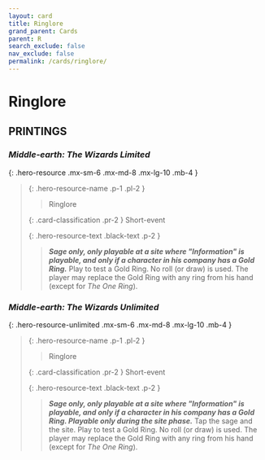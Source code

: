 ```yaml
---
layout: card
title: Ringlore
grand_parent: Cards
parent: R
search_exclude: false
nav_exclude: false
permalink: /cards/ringlore/
---
```


# Ringlore


## PRINTINGS


### _Middle-earth: The Wizards Limited_

{: .hero-resource .mx-sm-6 .mx-md-8 .mx-lg-10 .mb-4 }
> {: .hero-resource-name .p-1 .pl-2 }
> > <div class="card-mp"></div>
> > <div class="card-name">Ringlore</div>
>
> {: .card-classification .pr-2 }
> Short-event
>
> {: .hero-resource-text .black-text .p-2 }
> > ***Sage only, only playable at a site where "Information" is playable, and only if a character in his company has a Gold Ring.*** Play to test a Gold Ring. No roll (or draw) is used. The player may replace the Gold Ring with any ring from his hand (except for _The One Ring_).  
> 

### _Middle-earth: The Wizards Unlimited_

{: .hero-resource-unlimited .mx-sm-6 .mx-md-8 .mx-lg-10 .mb-4 }
> {: .hero-resource-name .p-1 .pl-2 }
> > <div class="card-mp"></div>
> > <div class="card-name">Ringlore</div>
>
> {: .card-classification .pr-2 }
> Short-event
>
> {: .hero-resource-text .black-text .p-2 }
> > ***Sage only, only playable at a site where "Information" is playable, and only if a character in his company has a Gold Ring. Playable only during the site phase.*** Tap the sage and the site. Play to test a Gold Ring. No roll (or draw) is used. The player may replace the Gold Ring with any ring from his hand (except for _The One Ring_).  
> 
